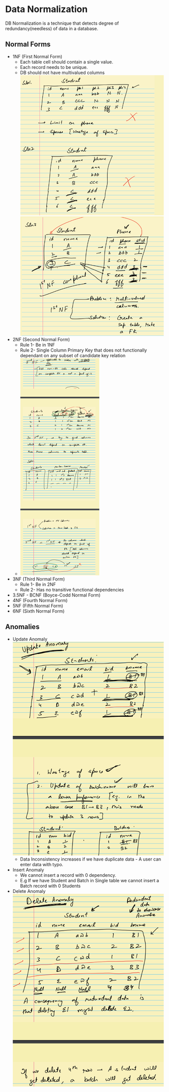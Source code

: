 # Data Normalization

DB Normalization is a technique that detects degree of redundancy(needless) of data in a database.

## Normal Forms

- 1NF (First Normal Form)
  - Each table cell should contain a single value.
  - Each record needs to be unique.
  - DB should not have multivalued columns
    ![img.png](../assets/images/rdbms/img.png)
    ![img_1.png](../assets/images/rdbms/img_1.png)
- 2NF (Second Normal Form)
  - Rule 1- Be in 1NF
  - Rule 2- Single Column Primary Key that does not functionally dependant on any subset of candidate key relation
  - ![img.png](../assets/images/rdbms/2nf.png)
- 3NF (Third Normal Form)
  - Rule 1- Be in 2NF
  - Rule 2- Has no transitive functional dependencies
- 3.5NF - BCNF (Boyce-Codd Normal Form)
- 4NF (Fourth Normal Form)
- 5NF (Fifth Normal Form)
- 6NF (Sixth Normal Form)

## Anomalies

- Update Anomaly
  ![image.png](../assets/images/rdbms/update_anamoly.png)
  - Data Inconsistency increases if we have duplicate data - A user can enter data with typo.
- Insert Anomaly
  - We cannot insert a record with 0 dependency. 
  - E.g If we have Student and Batch in Single table we cannot insert a Batch record with 0 Students
- Delete Anomaly
  ![image.png](assets/delete_anomaly.png)

